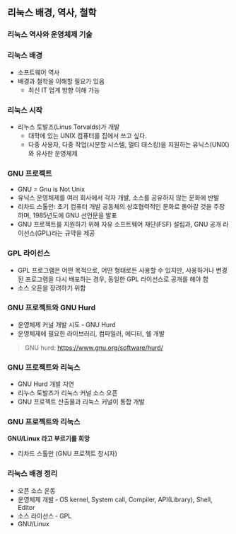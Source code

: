 ## 리눅스 배경, 역사, 철학

### 리눅스 역사와 운영체제 기술

### 리눅스 배경

* 소프트웨어 역사
* 배경과 철학을 이해할 필요가 있음
    * 최신 IT 업계 방향 이해 가능

### 리눅스 시작

* 리누스 토발즈(Linus Torvalds)가 개발
    * 대학에 있는 UNIX 컴퓨터를 집에서 쓰고 싶다.
    * 다중 사용자, 다중 작업(시분할 시스템, 멀티 태스킹)을 지원하는 유닉스(UNIX)와 유사한 운영체제

### GNU 프로젝트

* GNU = Gnu is Not Unix
* 유닉스 운영체제를 여러 회사에서 각자 개발, 소스를 공유하지 않는 문화에 반발
* 리차드 스톨만: 초기 컴퓨터 개발 공동체의 상호협력적인 문화로 돌아갈 것을 주장하며, 1985년도에 GNU 선언문을 발표
* GNU 프로젝트를 지원하기 위해 자유 소프트웨어 재단(FSF) 설립과, GNU 공개 라이선스(GPL)라는 규약을 제공

### GPL 라이선스

* GPL 프로그램은 어떤 목적으로, 어떤 형태로든 사용할 수 있지만, 사용하거나 변경된 프로그램을 다시 배포하는 경우, 동일한 GPL 라이선스로 공개를 해야 함
* 소스 오픈을 장려하기 위함

### GNU 프로젝트와 GNU Hurd

* 운영체제 커널 개발 시도 ‑ GNU Hurd
* 운영체제에 필요한 라이브러리, 컴파일러, 에디터, 쉘 개발
> GNU hurd: https://www.gnu.org/software/hurd/

### GNU 프로젝트와 리눅스

* GNU Hurd 개발 지연
* 리누스 토발즈가 리눅스 커널 소스 오픈
* GNU 프로젝트 산출물과 리눅스 커널이 통합 개발

### GNU 프로젝트와 리눅스

**GNU/Linux 라고 부르기를 희망**

* 리차드 스톨만 (GNU 프로젝트 창시자)

### 리눅스 배경 정리

* 오픈 소스 운동
* 운영체제 개발 ‑ OS kernel, System call, Compiler, API(Library), Shell, Editor
* 소스 라이선스 ‑ GPL
* GNU/Linux